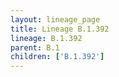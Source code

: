 ```yaml
---
layout: lineage_page
title: Lineage B.1.392
lineage: B.1.392
parent: B.1
children: ['B.1.392']
---
```

